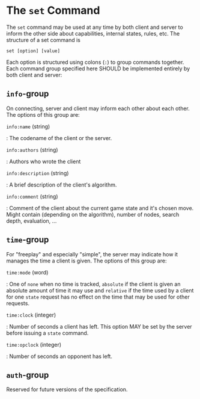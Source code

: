 The `set` Command
=================

The `set` command may be used at any time by both client and server to
inform the other side about capabilities, internal states, rules,
etc. The structure of a set command is

	set [option] [value]

Each option is structured using colons (`:`) to group commands
together. Each command group specified here SHOULD be implemented
entirely by both client and server:

`info`-group
------------

On connecting, server and client may inform each other about each other. The
options of this group are:

`info:name` (string)

: The codename of the client or the server.

`info:authors` (string)

: Authors who wrote the client

`info:description` (string)

: A brief description of the client's algorithm.

`info:comment` (string)

: Comment of the client about the current game state and it's chosen
  move.  Might contain (depending on the algorithm), number of nodes,
  search depth, evaluation, ...

`time`-group
------------

For "freeplay" and especially "simple", the server may indicate how it
manages the time a client is given. The options of this group are:

`time:mode` (word)

: One of `none` when no time is tracked, `absolute` if the client is
  given an absolute amount of time it may use and `relative` if the
  time used by a client for one `state` request has no effect on the
  time that may be used for other requests.
  
`time:clock` (integer)

: Number of seconds a client has left. This option MAY be set by the
  server before issuing a `state` command.
  
`time:opclock` (integer)

: Number of seconds an opponent has left.

`auth`-group
------------

Reserved for future versions of the specification.

